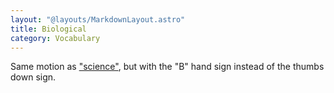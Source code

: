 ```yaml
---
layout: "@layouts/MarkdownLayout.astro"
title: Biological
category: Vocabulary
---
```


Same motion as ["science"](../science),
but with the "B" hand sign instead of the thumbs down sign.
